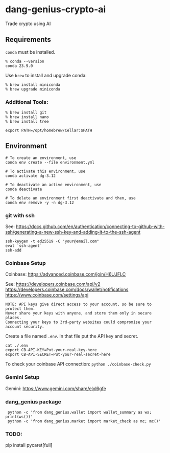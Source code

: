 # dang-genius-crypto-ai

Trade crypto using AI

## Requirements

`conda` must be installed.

```
% conda --version
conda 23.9.0
```

Use `brew` to install and upgrade conda:

```
% brew install miniconda
% brew upgrade miniconda
```

### Additional Tools:

```
% brew install git
% brew install nano
% brew install tree
```

`export PATH=/opt/homebrew/Cellar:$PATH`

## Environment

```
# To create an environment, use
conda env create --file environment.yml 

# To activate this environment, use
conda activate dg-3.12

# To deactivate an active environment, use
conda deactivate

# To delete an environment first deactivate and then, use
conda env remove -y -n dg-3.12
```

### git with ssh

See: https://docs.github.com/en/authentication/connecting-to-github-with-ssh/generating-a-new-ssh-key-and-adding-it-to-the-ssh-agent

```
ssh-keygen -t ed25519 -C "your@email.com"
eval `ssh-agent`
ssh-add
```

### Coinbase Setup

Coinbase: https://advanced.coinbase.com/join/H6UJFLC

See:
https://developers.coinbase.com/api/v2
https://developers.coinbase.com/docs/wallet/notifications
https://www.coinbase.com/settings/api

```
NOTE: API keys give direct access to your account, so be sure to protect them.
Never share your keys with anyone, and store them only in secure places.
Connecting your keys to 3rd-party websites could compromise your account security.
```

Create a file named `.env`. In that file put the API key and secret.

```
cat ./.env
export CB-API-KEY=Put-your-real-key-here
export CB-API-SECRET=Put-your-real-secret-here
```

To check your coinbase API connection:
`python ./coinbase-check.py`

### Gemini Setup
Gemini: https://www.gemini.com/share/elyl6gfe

### dang_genius package

```
 python -c 'from dang_genius.wallet import wallet_summary as ws; print(ws())'
 python -c 'from dang_genius.market import market_check as mc; mc()'
```

### TODO: 
pip install pycaret[full]
